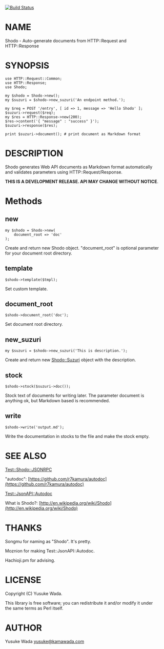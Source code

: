 [![Build Status](https://travis-ci.org/yusukebe/Shodo.png?branch=master)](https://travis-ci.org/yusukebe/Shodo)
# NAME

Shodo - Auto-generate documents from HTTP::Request and HTTP::Response

# SYNOPSIS

    use HTTP::Request::Common;
    use HTTP::Response;
    use Shodo;

    my $shodo = Shodo->new();
    my $suzuri = $shodo->new_suzuri('An endpoint method.');

    my $req = POST '/entry', [ id => 1, message => 'Hello Shodo' ];
    $suzuri->request($req);
    my $res = HTTP::Response->new(200);
    $res->content('{ "message" : "success" }');
    $suzuri->response($res);

    print $suzuri->document(); # print document as Markdown format

# DESCRIPTION

Shodo generates Web API documents as Markdown format automatically and validates parameters using HTTP::Request/Response.

__THIS IS A DEVELOPMENT RELEASE. API MAY CHANGE WITHOUT NOTICE__.

# Methods

## new

    my $shodo = Shodo->new(
        document_root => 'doc'
    );

Create and return new Shodo object. "document\_root" is optional parameter for your document root directory.

## template

    $shodo->template($tmpl);

Set custom template.

## document\_root

    $shodo->document_root('doc');

Set document root directory.

## new\_suzuri

    my $suzuri = $shodo->new_suzuri('This is description.');

Create and return new [Shodo::Suzuri](http://search.cpan.org/perldoc?Shodo::Suzuri) object with the description.

## stock

    $shodo->stock($suzuri->doc());

Stock text of documents for writing later. The parameter document is anything ok, but Markdown based is recommended.

## write

    $shodo->write('output.md');

Write the documentation in stocks to the file and make the stock empty.

# SEE ALSO

[Test::Shodo::JSONRPC](http://search.cpan.org/perldoc?Test::Shodo::JSONRPC)

"autodoc": [https://github.com/r7kamura/autodoc](https://github.com/r7kamura/autodoc)

[Test::JsonAPI::Autodoc](http://search.cpan.org/perldoc?Test::JsonAPI::Autodoc)

What is Shodo?: [http://en.wikipedia.org/wiki/Shodo](http://en.wikipedia.org/wiki/Shodo)

# THANKS

Songmu for naming as "Shodo". It's pretty.

Moznion for making Test::JsonAPI::Autodoc.

Hachioji.pm for advising.

# LICENSE

Copyright (C) Yusuke Wada.

This library is free software; you can redistribute it and/or modify
it under the same terms as Perl itself.

# AUTHOR

Yusuke Wada <yusuke@kamawada.com>
